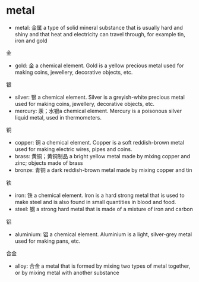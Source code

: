# metal

- metal: 金属 a type of solid mineral substance that is usually hard and shiny and that heat and electricity can travel through, for example tin, iron and gold

金

- gold: 金 a chemical element. Gold is a yellow precious metal used for making coins, jewellery, decorative objects, etc.

银

- silver: 银 a chemical element. Silver is a greyish-white precious metal used for making coins, jewellery, decorative objects, etc.
- mercury: 汞；水银a chemical element. Mercury is a poisonous silver liquid metal, used in thermometers.

铜

- copper: 铜 a chemical element. Copper is a soft reddish-brown metal used for making electric wires, pipes and coins.
- brass: 黄铜；黄铜制品 a bright yellow metal made by mixing copper and zinc; objects made of brass
- bronze: 青铜 a dark reddish-brown metal made by mixing copper and tin

铁

- iron: 铁 a chemical element. Iron is a hard strong metal that is used to make steel and is also found in small quantities in blood and food.
- steel: 钢 a strong hard metal that is made of a mixture of iron and carbon

铝

- aluminium: 铝 a chemical element. Aluminium is a light, silver-grey metal used for making pans, etc.

合金

- alloy: 合金 a metal that is formed by mixing two types of metal together, or by mixing metal with another substance
